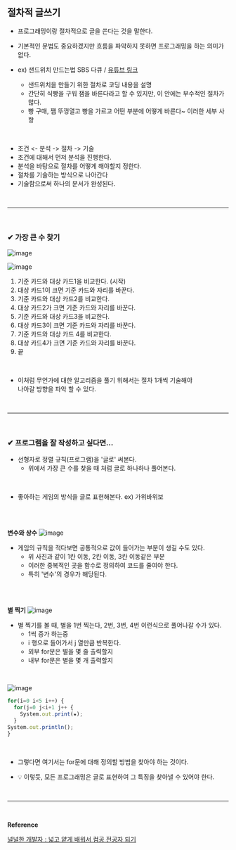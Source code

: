 ## 절차적 글쓰기
- 프로그래밍이랑 절차적으로 글을 쓴다는 것을 말한다.

- 기본적인 문법도 중요하겠지만 흐름을 파악하지 못하면 프로그래밍을 하는 의미가 없다.

- ex) 샌드위치 만드는법 SBS 다큐 / [유튜브 링크](https://www.youtube.com/watch?v=I5cq54MFQCo)
  - 샌드위치을 만들기 위한 절차로 코딩 내용을 설명
  - 간단히 식빵을 구워 잼을 바른다라고 할 수 있지만, 이 안에는 부수적인 절차가 많다.
  - 빵 구매, 쨈 뚜껑열고 빵을 가르고 어떤 부분에 어떻게 바른다~ 이러한 세부 사항
 <br>

 - 조건 <- 분석 -> 절차 -> 기술
  - 조건에 대해서 먼저 분석을 진행한다.
  - 분석을 바탕으로 절차를 어떻게 해야할지 정한다.
  - 절차를 기술하는 방식으로 나아간다
  - 기술함으로써 하나의 문서가 완성된다.
<br>
<hr>
<br>

### ✔ 가장 큰 수 찾기
![image](https://github.com/yejun95/Today-I-Learned/assets/121341413/75c0f3d1-8970-48d5-ba5d-47c691d88255)

![image](https://github.com/yejun95/Today-I-Learned/assets/121341413/c8bdcb65-ade6-4830-a46b-f0ea9b72dacc)
<br>

1. 기준 카드와 대상 카드1을 비교한다. (시작)
2. 대상 카드1이 크면 기준 카드와 자리를 바꾼다.
3. 기준 카드와 대상 카드2를 비교한다.
4. 대상 카드2가 크면 기준 카드와 자리를 바꾼다.
5. 기준 카드와 대상 카드3을 비교한다.
6. 대상 카드3이 크면 기준 카드와 자리를 바꾼다.
7. 기준 카드와 대상 카드 4를 비교한다.
8. 대상 카드4가 크면 기준 카드와 자리를 바꾼다.
9. 끝
<br>

- 이처럼 무언가에 대한 알고리즘을 풀기 위해서는 절차 1개씩 기술해야<br>
나아갈 방향을 파악 할 수 있다.
<br>
<hr>
<br>

### ✔ 프로그램을 잘 작성하고 싶다면...
- 선형자로 정렬 규칙(프로그램)을 '글로' 써본다.
  - 위에서 가장 큰 수를 찾을 때 처럼 글로 하나하나 풀어본다.
<br>

- 좋아하는 게임의 방식을 글로 표현해본다. ex) 가위바위보
<br>
<br>

**변수와 상수**
![image](https://github.com/yejun95/Today-I-Learned/assets/121341413/9581a52b-62ab-4d40-a01c-5f1a334f5194)

- 게임의 규칙을 적다보면 공통적으로 값이 들어가는 부분이 생길 수도 있다.
  - 위 사진과 같이 1칸 이동, 2칸 이동, 3칸 이동같은 부분
  - 이러한 중복적인 곳을 함수로 정의하여 코드를 줄여야 한다.
  - 특히 '변수'의 경우가 해당된다.
<br>
<br>

**별 찍기**
![image](https://github.com/yejun95/Today-I-Learned/assets/121341413/fa7e5bf9-906f-44a6-a231-9937bb3fb629)

- 별 찍기를 볼 때, 별을 1번 찍는다, 2번, 3번, 4번 이런식으로 풀어나갈 수가 있다.
  - 1씩 증가 하는중
  - i 행으로 들어가서 j 열만큼 반복한다.
  - 외부 for문은 별을 몇 줄 출력할지
  - 내부 for문은 별을 몇 개 출력할지
<br>

  ![image](https://github.com/yejun95/Today-I-Learned/assets/121341413/f64f2d70-8811-430b-b80f-d0936980f51e)

  ```javascript
  for(i=0 i<5 i++) {
    for(j=0 j<i+1 j++ {
      System.out.print(★);
    }
  System.out.println();
  }
  ```



<br>

- 그렇다면 여기서는 for문에 대해 정의할 방법을 찾아야 하는 것이다.

- 💡 이렇듯, 모든 프로그래밍은 글로 표현하여 그 특징을 찾아낼 수 있어야 한다.
<br>
<hr>
<br>

**Reference**<br>

[널널한 개발자 : 넓고 얕게 배워서 컴공 전공자 되기](https://www.inflearn.com/course/%EB%84%93%EA%B3%A0%EC%96%95%EA%B2%8C-%EC%BB%B4%EA%B3%B5-%EC%A0%84%EA%B3%B5%EC%9E%90/dashboard)
